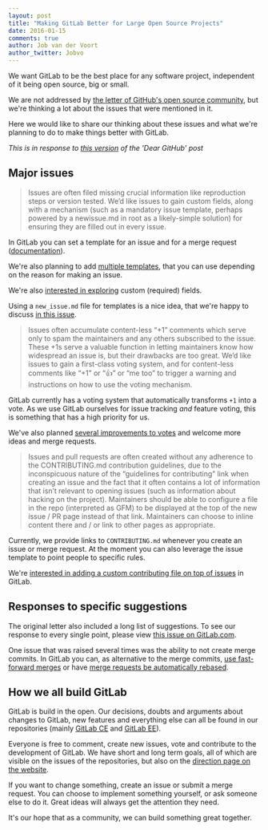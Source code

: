 ```yaml
---
layout: post
title: "Making GitLab Better for Large Open Source Projects"
date: 2016-01-15
comments: true
author: Job van der Voort
author_twitter: Jobvo
---
```


We want GitLab to be the best place for any software project,
independent of it being open source, big or small.

We are not addressed by [the letter of GitHub's open source community](https://github.com/dear-github/dear-github),
but we're thinking a lot about the issues that were mentioned in it.

Here we would like to share our thinking about these issues and what
we're planning to do to make things better with GitLab.

_This is in response to [this version](https://github.com/dear-github/dear-github/tree/2f45c3255a55c3ac111817840537151d96e1649e) of the 'Dear GitHub' post_

<!-- more -->

## Major issues

> Issues are often filed missing crucial information like reproduction steps or version tested.
> We’d like issues to gain custom fields, along with a mechanism (such as a mandatory issue template,
> perhaps powered by a newissue.md in root as a likely-simple solution) for ensuring they are filled out in every issue.

In GitLab you can set a template for an issue and for a merge request
([documentation](https://gitlab.com/gitlab-org/gitlab-ee/blob/master/doc%2Fcustomization%2Fissue_and_merge_request_template.md)).

We're also planning to add [multiple templates](https://gitlab.com/gitlab-org/gitlab-ee/issues/101),
that you can use depending on the reason for making an issue.

We're also [interested in exploring](https://gitlab.com/gitlab-org/gitlab-ce/issues/8988)
custom (required) fields.

Using a `new_issue.md` file for templates is a nice idea, that we're happy
to discuss [in this issue](https://gitlab.com/gitlab-org/gitlab-ce/issues/9088).

> Issues often accumulate content-less “+1” comments which serve only to spam the
> maintainers and any others subscribed to the issue.
> These +1s serve a valuable function in letting maintainers know how widespread an issue is,
> but their drawbacks are too great. We’d like issues to gain a first-class voting system,
> and for content-less comments like “+1” or “:+1:” or “me too” to trigger a warning
> and instructions on how to use the voting mechanism.

GitLab currently has a voting system that automatically transforms `+1` into
a vote. As we use GitLab ourselves for issue tracking _and_ feature voting,
this is something that has a high priority for us.

We've also planned [several improvements to votes](https://gitlab.com/gitlab-org/gitlab-ce/issues/3763)
and welcome more ideas and merge requests.

> Issues and pull requests are often created without any adherence to the
> CONTRIBUTING.md contribution guidelines, due to the inconspicuous nature of
> the “guidelines for contributing” link when creating an issue and the fact that
> it often contains a lot of information that isn’t relevant to opening issues
> (such as information about hacking on the project). Maintainers should be able
> to configure a file in the repo (interpreted as GFM) to be displayed at the top
> of the new issue / PR page instead of that link. Maintainers can choose to inline
> content there and / or link to other pages as appropriate.

Currently, we provide links to `CONTRIBUTING.md` whenever you create an
issue or merge request. At the moment you can also leverage the issue
template to point people to specific rules.

We're [interested in adding a custom contributing file on top of issues](https://gitlab.com/gitlab-org/gitlab-ce/issues/9083) in GitLab.

## Responses to specific suggestions

The original letter also included a long list of suggestions.
To see our response to every single point, please view
[this issue on GitLab.com](https://gitlab.com/gitlab-org/gitlab-ce/issues/8938).

One issue that was raised several times was the ability to not create
merge commits. In GitLab you can, as alternative to the merge commits,
[use fast-forward merges](http://doc.gitlab.com/ee/workflow/ff_merge.html)
or have [merge requests be automatically rebased](http://doc.gitlab.com/ee/workflow/rebase_before_merge.html).

## How we all build GitLab

GitLab is build in the open. Our decisions, doubts and arguments about
changes to GitLab, new features and everything else can all be found in our
repositories (mainly [GitLab CE](https://gitlab.com/gitlab-org/gitlab-ce/issues)
and [GitLab EE](https://gitlab.com/gitlab-org/gitlab-ee/issues)).

Everyone is free to comment, create new issues, vote and contribute to the development
of GitLab. We have short and long term goals, all of which are visible on the
issues of the repositories, but also on the [direction page on the website](https://about.gitlab.com/direction/).

If you want to change something, create an issue or submit a merge request.
You can choose to implement something yourself, or ask someone else to do it.
Great ideas will always get the attention they need.

It's our hope that as a community, we can build something great together.
